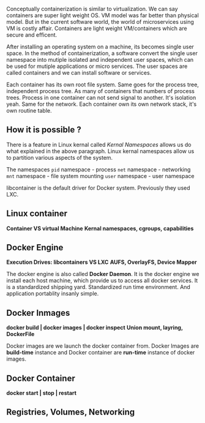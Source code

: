Conceptually containerization is similar to virtualization. We can say containers are super light weight OS. VM model was far better than physical model. But in the current software world, the world of microservices using VM is costly affair. Containers are light weight
VM/containers which are secure and efficent.

After installing an operating system on a machine, its becomes single user space. In the method of containerization, a software convert the single user namespace into mutiple isolated and independent user spaces, which can be used for mutiple applications or micro services. The user spaces are called containers and we can install software or services. 

Each container has its own root file system. Same goes for the process tree, independent process tree. As many of containers that numbers of process trees. Process in one container can not send signal to another. It's isolation yeah. Same for the network.
Each container own its own network stack, it's own routine table.

## How it is possible ? 
There is a feature in Linux kernal called _Kernal Namespaces_ allows us do what explained in the above paragraph. Linux kernal namespaces allow us to partition various aspects of the system.

The namespaces
`pid` namespace - process
`net` namespace - networking
`mnt` namespace - file system mounting
`user` namespace - user namespace

libcontainer is the default driver for Docker system. Previously they used LXC.


## Linux container 
**Container VS virtual Machine**
**Kernal namespaces, cgroups, capabilities**

## Docker Engine
**Execution Drives: libcontainers VS LXC**
**AUFS, OverlayFS, Device Mapper**

The docker engine is also called **Docker Daemon**. It is the docker engine we install each host machine, which provide us to access all docker services. It is a standardized shipping yard. Standardized run time environment. And application portablity insanly simple.

## Docker Inmages
**docker build | docker images | docker inspect**
**Union mount, layring, DockerFile**

Docker images are we launch the docker container from. Docker Images are **build-time** instance and Docker container are **run-time** instance of docker images.

## Docker Container
**docker start | stop | restart**

## Registries, Volumes, Networking

